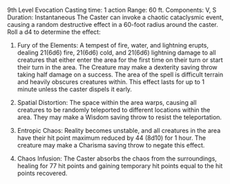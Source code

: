 9th Level Evocation
Casting time: 1 action
Range: 60 ft.
Components: V, S
Duration: Instantaneous
The Caster can invoke a chaotic cataclysmic event, causing a random destructive effect in a 60-foot radius around the caster. Roll a d4 to determine the effect:

1. Fury of the Elements: A tempest of fire, water, and lightning erupts, dealing 21(6d6) fire, 21(6d6) cold, and 21(6d6) lightning damage to all creatures that either enter the area for the first time on their turn or start their turn in the area. The Creature may make a dexterity saving throw taking half damage on a success. The area of the spell is difficult terrain and heavily obscures creatures within. This effect lasts for up to 1 minute unless the caster dispels it early.

2. Spatial Distortion: The space within the area warps, causing all creatures to be randomly teleported to different locations within the area. They may make a Wisdom saving throw to resist the teleportation.

3. Entropic Chaos: Reality becomes unstable, and all creatures in the area have their hit point maximum reduced by 44 (8d10) for 1 hour. The creature may make a Charisma saving throw to negate this effect.

4. Chaos Infusion: The Caster absorbs the chaos from the surroundings, healing for 77 hit points and gaining temporary hit points equal to the hit points recovered.